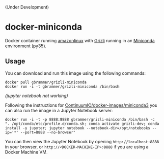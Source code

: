 (Under Development)

# docker-miniconda

Docker container running [amazonlinux](https://hub.docker.com/_/amazonlinux/)
with [Grizli](https://github.com/gbrammer/grizli) running in 
an [Miniconda](http://conda.pydata.org/miniconda.html) environment (py35).

Usage
-----

You can download and run this image using the following commands:

    docker pull gbrammer/grizli-miniconda
    docker run -i -t gbrammer/grizli-miniconda /bin/bash

*(jupyter notebook not working)*

Following the instructions for [ContinuumIO/docker-images/miniconda3](https://github.com/ContinuumIO/docker-images/tree/master/miniconda3)
you can also run the image in a Jupyter Notebook server:

    docker run -i -t -p 8888:8888 gbrammer/grizli-miniconda /bin/bash -c ". /opt/conda/etc/profile.d/conda.sh; conda activate grizli-dev; conda install -y jupyter; jupyter notebook --notebook-dir=/opt/notebooks --ip='*' --port=8888 --no-browser"
    
You can then view the Jupyter Notebook by opening `http://localhost:8888` 
in your browser, or `http://<DOCKER-MACHINE-IP>:8888` 
if you are using a Docker Machine VM.
